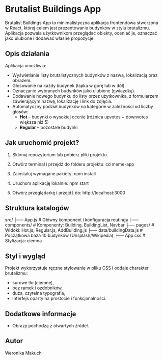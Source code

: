 # Brutalist Buildings App

Brutalist Buildings App to minimalistyczna aplikacja frontendowa stworzona w React, której celem jest prezentowanie budynków w stylu brutalizmu. Aplikacja pozwala użytkownikom przeglądać obiekty, oceniać je, oznaczać jako ulubione i dodawać własne propozycje.

## Opis działania

Aplikacja umożliwia:

- Wyświetlanie listy brutalistycznych budynków z nazwą, lokalizacją oraz obrazem.
- Głosowanie na każdy budynek (łapka w górę lub w dół).
- Oznaczanie wybranych budynków jako ulubione (gwiazdką).
- Dodawanie nowego budynku do listy przez użytkownika, z formularzem zawierającym nazwę, lokalizację i link do zdjęcia.
- Automatyczny podział budynków na kategorie w zależności od liczby głosów:
  - **Hot** – budynki o wysokiej ocenie (różnica upvotes − downvotes większa niż 5)
  - **Regular** – pozostałe budynki

## Jak uruchomić projekt?

1. Sklonuj repozytorium lub pobierz pliki projektu.
2. Otwórz terminal i przejdź do folderu projektu:
cd meme-app

3. Zainstaluj wymagane pakiety:
npm install

4. Uruchom aplikację lokalnie:
npm start

5. Otwórz przeglądarkę i przejdź do:
http://localhost:3000

## Struktura katalogów

src/
├── App.js # Główny komponent i konfiguracja routingu
├── components/ # Komponenty: Building, BuildingList, Navbar
├── pages/ # Widoki: Hot.js, Regular.js, AddBuilding.js
├── data/buildingData.js # Początkowa baza 10 budynków (Unsplash/Wikipedia)
├── App.css # Stylizacja: ciemna

## Styl i wygląd

Projekt wykorzystuje ręczne stylowanie w pliku CSS i oddaje charakter brutalizmu:
- surowe tło (ciemne),
- bez ramek i ozdobników,
- duża, czytelna typografia,
- interfejs oparty na prostocie i funkcjonalności.

## Dodatkowe informacje

- Obrazy pochodzą z otwartych źródeł.

## Autor

Weronika Makuch